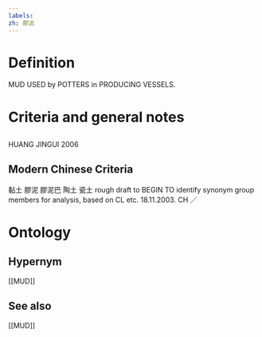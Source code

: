 ```yaml
---
labels: 
zh: 膠泥
---
```


# Definition
MUD USED by POTTERS in PRODUCING VESSELS.
# Criteria and general notes
## 
HUANG JINGUI 2006
## Modern Chinese Criteria
黏土
膠泥
膠泥巴
陶土
瓷土
rough draft to BEGIN TO identify synonym group members for analysis, based on CL etc. 18.11.2003. CH ／
# Ontology

## Hypernym
[[MUD]]
## See also
[[MUD]]